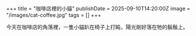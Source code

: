 +++
title = "咖啡店裡的小貓"
publishDate = 2025-09-10T14:20:00Z
image = "/images/cat-coffee.jpg"
tags = []
+++

今天在咖啡店的角落裡，一隻小貓趴在椅子上打盹，陽光剛好落在牠的鬍鬚上。
